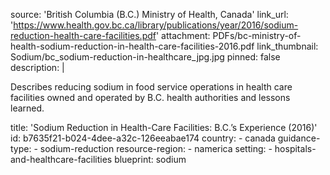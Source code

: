 source: 'British Columbia (B.C.) Ministry of Health, Canada'
link_url: 'https://www.health.gov.bc.ca/library/publications/year/2016/sodium-reduction-health-care-facilities.pdf'
attachment: PDFs/bc-ministry-of-health-sodium-reduction-in-health-care-facilities-2016.pdf
link_thumbnail: Sodium/bc_sodium-reduction-in-healthcare_jpg.jpg
pinned: false
description: |
  <p>Describes reducing sodium in food service operations in health care facilities owned and operated by B.C. health authorities and lessons learned.
  </p>
title: 'Sodium Reduction in Health-Care Facilities: B.C.’s Experience (2016)'
id: b7635f21-b024-4dee-a32c-126eeabae174
country:
  - canada
guidance-type:
  - sodium-reduction
resource-region:
  - namerica
setting:
  - hospitals-and-healthcare-facilities
blueprint: sodium

